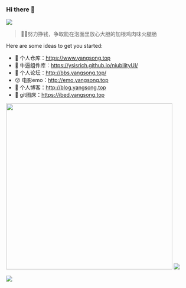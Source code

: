 
### Hi there 👋 

<img src="https://komarev.com/ghpvc/?username=ysisrich&color=21D4FD" />

> 🤪🤪努力挣钱，争取能在泡面里放心大胆的加根鸡肉味火腿肠

Here are some ideas to get you started:

- 🔭 个人仓库：https://www.yangsong.top
- 🌱 牛逼组件库：https://ysisrich.github.io/niubilityUI/
- 👯 个人论坛：http://bbs.yangsong.top/
- 😗 电影emo：http://emo.yangsong.top
- 🤔 个人博客：http://blog.yangsong.top
- 📆 git图床：https://ibed.yangsong.top


<p align="left">
    <img  style="width:450px;" src="https://github-readme-stats.vercel.app/api?username=ysisrich&hide_title=true&locale=cn&show_icons=true&line_height=22&hide_border=true&bg_color=0,FA8BFF,2BD2FF,2BFF88" />
    <img  src="https://github-readme-stats.vercel.app/api/top-langs/?username=ysisrich&layout=compact&hide_title=true&hide_border=true&bg_color=0,FA8BFF,2BD2FF,2BFF88" />
</p>



<!-- <p align="left">
    <a class="a-hover" href="https://github.com/ysisrich/niubilityUI">
      <img  src="https://github-readme-stats.vercel.app/api/pin/?username=ysisrich&repo=emo&theme=tokyonight&hide_border=true" />
    </a>
    <a class="a-hover" href="https://github.com/ysisrich/personal-navigation">
      <img  src="https://github-readme-stats.vercel.app/api/pin/?username=ysisrich&repo=picture-bed&theme=tokyonight&hide_border=true" />
    </a>
</p> -->

<img  src="https://cdn.jsdelivr.net/gh/ysisrich/Assets/readme/readme.gif" />
